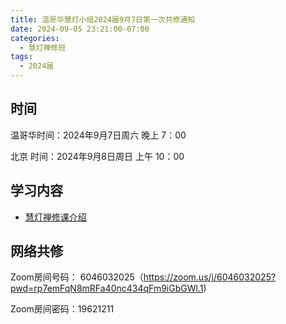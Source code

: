```yaml
---
title: 温哥华慧灯小组2024届9月7日第一次共修通知
date: 2024-09-05 23:21:00-07:00
categories:
  - 慧灯禅修班
tags:
  - 2024届
---
```

## 时间

温哥华时间：2024年9月7日周六 晚上 7：00

北京   时间：2024年9月8日周日 上午 10：00

## 学习内容

* [慧灯禅修课介绍](http://huidengchanxiu.net/wsb/book1/b1-0)

## 网络共修
Zoom房间号码： 6046032025（https://zoom.us/j/6046032025?pwd=rp7emFqN8mRFa40nc434qFm9iGbGWl.1)


Zoom房间密码：19621211
